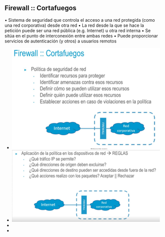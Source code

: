 ## Firewall :: Cortafuegos
• Sistema de seguridad que controla el acceso a una red protegida (como una red corporativa) desde otra red
• La red desde la que se hace la petición puede ser una red pública (e.g. Internet) u otra red interna
• Se sitúa en el punto de interconexión entre ambas redes
• Puede proporcionar servicios de autenticación (y otros) a usuarios remotos

- ![image.png](../assets/image_1722297502407_0.png)
- ![image.png](../assets/image_1722297606132_0.png)
-
-